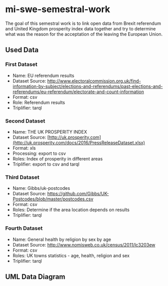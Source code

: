 # mi-swe-semestral-work

The goal of this semestral work is to link open data from Brexit referendum and United Kingdom prosperity index data together and try to determine what was the reason for the acceptation of the leaving the European Union.

## Used Data

### First Dataset

* Name: EU referendum results
* Dataset Source: http://www.electoralcommission.org.uk/find-information-by-subject/elections-and-referendums/past-elections-and-referendums/eu-referendum/electorate-and-count-information
* Format: csv
* Role: Referendum results
* Triplifier: tarql

### Second Dataset

* Name: THE UK PROSPERITY INDEX
* Dataset Source: [http://uk.prosperity.com](http://uk.prosperity.com/docs/2016/PressReleaseDataset.xlsx)
* Format: xls
* Processing: export to csv
* Roles: Index of prosperity in different areas
* Triplifier: export to csv and tarql

### Third Dataset

* Name: Gibbs/uk-postcodes
* Dataset Source: https://github.com/Gibbs/UK-Postcodes/blob/master/postcodes.csv
* Format: csv
* Roles: Determine if the area location depends on results
* Triplifier: tarql

### Fourth Dataset

* Name: General health by religion by sex by age
* Dataset Source: http://www.nomisweb.co.uk/census/2011/lc3203ew
* Format: csv
* Roles: UK towns statistics - age, health, religion and sex
* Triplifier: tarql

## UML Data Diagram

